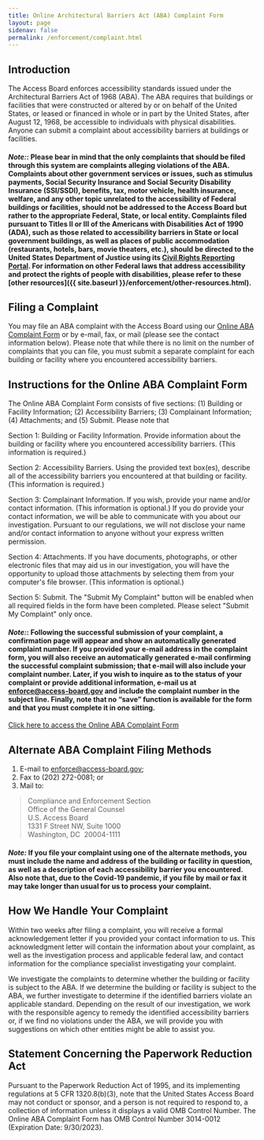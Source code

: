 ```yaml
---
title: Online Architectural Barriers Act (ABA) Complaint Form
layout: page
sidenav: false
permalink: /enforcement/complaint.html
---
```

## Introduction

The Access Board enforces accessibility standards issued under the Architectural Barriers Act of 1968 (ABA). The ABA requires that buildings or facilities that were constructed or altered by or on behalf of the United States, or leased or financed in whole or in part by the United States, after August 12, 1968, be accessible to individuals with physical disabilities. Anyone can submit a complaint about accessibility barriers at buildings or facilities.

#### *Note:*: Please bear in mind that the only complaints that should be filed through this system are complaints alleging violations of the ABA.  Complaints about other government services or issues, such as stimulus payments, Social Security Insurance and Social Security Disability Insurance (SSI/SSDI), benefits, tax, motor vehicle, health insurance, welfare, and any other topic unrelated to the accessibility of Federal buildings or facilities, should not be addressed to the Access Board but rather to the appropriate Federal, State, or local entity.  Complaints filed pursuant to Titles II or III of the Americans with Disabilities Act of 1990 (ADA), such as those related to accessibility barriers in State or local government buildings, as well as places of public accommodation (restaurants, hotels, bars, movie theaters, etc.), should be directed to the United States Department of Justice using its [Civil Rights Reporting Portal](https://https://civilrights.justice.gov/report/). For information on other Federal laws that address accessibility and protect the rights of people with disabilities, please refer to these [other resources]({{  site.baseurl }}/enforcement/other-resources.html).

## Filing a Complaint

You may file an ABA complaint with the Access Board using our [Online ABA Complaint Form](https://cts.access-board.gov/formsiq/form.do?form_name=Complaint%20Form) or by e-mail, fax, or mail (please see the contact information below).  Please note that while there is no limit on the number of complaints that you can file, you must submit a separate complaint for each building or facility where you encountered accessibility barriers. 

## Instructions for the Online ABA Complaint Form

The Online ABA Complaint Form consists of five sections: (1) Building or Facility Information; (2) Accessibility Barriers; (3) Complainant Information; (4) Attachments; and (5) Submit. Please note that 

Section 1: Building or Facility Information. Provide information about the building or facility where you encountered accessibility barriers. (This information is required.)

Section 2: Accessibility Barriers. Using the provided text box(es), describe all of the accessibility barriers you encountered at that building or facility. (This information is required.)

Section 3: Complainant Information. If you wish, provide your name and/or contact information.  (This information is optional.)  If you do provide your contact information, we will be able to communicate with you about our investigation. Pursuant to our regulations, we will not disclose your name and/or contact information to anyone without your express written permission.

Section 4: Attachments. If you have documents, photographs, or other electronic files that may aid us in our investigation, you will have the opportunity to upload those attachments by selecting them from your computer's file browser.  (This information is optional.)

Section 5: Submit. The "Submit My Complaint" button will be enabled when all required fields in the form have been completed. Please select "Submit My Complaint" only once. 

#### *Note:*: Following the successful submission of your complaint, a confirmation page will appear and show an automatically generated complaint number. If you provided your e-mail address in the complaint form, you will also receive an automatically generated e-mail confirming the successful complaint submission; that e-mail will also include your complaint number.  Later, if you wish to inquire as to the status of your complaint or provide additional information, e-mail us at <enforce@access-board.gov> and include the complaint number in the subject line. Finally, note that no “save” function is available for the form and that you must complete it in one sitting. 

[Click here to access the Online ABA Complaint Form](https://cts.access-board.gov/formsiq/form.do?form_name=Complaint%20Form)

## Alternate ABA Complaint Filing Methods

1. E-mail to <enforce@access-board.gov>;
2. Fax to (202) 272-0081; or
3. Mail to: 
> Compliance and Enforcement Section  
> Office of the General Counsel  
> U.S. Access Board  
> 1331 F Street NW, Suite 1000  
> Washington, DC&nbsp; 20004-1111 
            
#### *Note:* If you file your complaint using one of the alternate methods, you must include the name and address of the building or facility in question, as well as a description of each accessibility barrier you encountered.  Also note that, due to the Covid-19 pandemic, if you file by mail or fax it may take longer than usual for us to process your complaint.  

## How We Handle Your Complaint

Within two weeks after filing a complaint, you will receive a formal acknowledgement letter if you provided your contact information to us. This acknowledgment letter will contain the information about your complaint, as well as the investigation process and applicable federal law, and contact information for the compliance specialist investigating your complaint.

We investigate the complaints to determine whether the building or facility is subject to the ABA. If we determine the building or facility is subject to the ABA, we further investigate to determine if the identified barriers violate an applicable standard. Depending on the result of our investigation, we work with the responsible agency to remedy the identified accessibility barriers or, if we find no violations under the ABA, we will provide you with suggestions on which other entities might be able to assist you.

##  Statement Concerning the Paperwork Reduction Act

Pursuant to the Paperwork Reduction Act of 1995, and its implementing regulations at 5 CFR 1320.8(b)(3), note that the United States Access Board may not conduct or sponsor, and a person is not required to respond to, a collection of information unless it displays a valid OMB Control Number. The Online ABA Complaint Form has OMB Control Number 3014-0012 (Expiration Date: 9/30/2023). 
